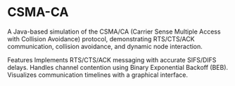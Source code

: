 # CSMA-CA

A Java-based simulation of the CSMA/CA (Carrier Sense Multiple Access with Collision Avoidance) protocol, demonstrating RTS/CTS/ACK communication, collision avoidance, and dynamic node interaction.

Features
Implements RTS/CTS/ACK messaging with accurate SIFS/DIFS delays.
Handles channel contention using Binary Exponential Backoff (BEB).
Visualizes communication timelines with a graphical interface.


